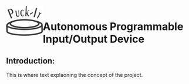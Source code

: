 <img src="/2D/Puck-It_Logo.svg" alt="Puck-It Logo" title="Puck-It Logo" id="logo" style="float:left" width="100" />

# Autonomous Programmable Input/Output Device

## Introduction:
This is where text explaoning the concept of the project.

